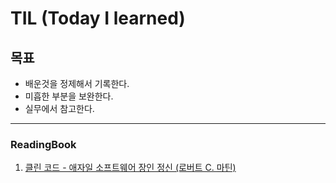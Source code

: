 # TIL (Today I learned)
## 목표
- 배운것을 정제해서 기록한다.
- 미흡한 부분을 보완한다.
- 실무에서 참고한다.

___

### ReadingBook
1. [클린 코드 - 애자일 소프트웨어 장인 정신 (로버트 C. 마틴)
](https://github.com/Yeni924/TIL/tree/main/readingbook/cleancode)


